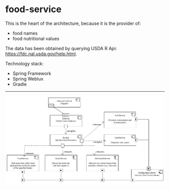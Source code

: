 # food-service
This is the heart of the architecture, because it is the provider of:
- food names
- food nutritional values

The data has been obtained by querying USDA R Api: https://fdc.nal.usda.gov/help.html.

Technology stack:
- Spring Framework
- Spring Weblux
- Gradle
<hr>

![alt text](https://github.com/cdinescu/food-service/blob/master/vitanum_architecture.png)
